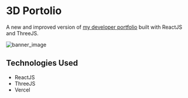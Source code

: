 # 3D Portolio
A new and improved version of [my developer portfolio](https://thr33d.vercel.app/) built with ReactJS and ThreeJS.

![banner_image](https://i.imgur.com/jwsYgV5.png)

## Technologies Used
* ReactJS
* ThreeJS
* Vercel